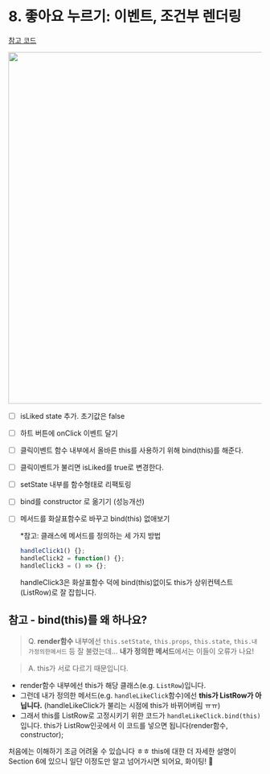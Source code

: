 # 8. 좋아요 누르기: 이벤트, 조건부 렌더링

[참고 코드](../../example-projects/react-cats/src4/components/ListRow/index.js)

<img src="https://user-images.githubusercontent.com/3839771/103260705-fdd50f00-49e1-11eb-9f14-4ca8ee4251b4.png" width="700">

- [ ] isLiked state 추가. 초기값은 false
- [ ] 하트 버튼에 onClick 이벤트 달기
- [ ] 클릭이벤트 함수 내부에서 올바른 this를 사용하기 위해 bind(this)를 해준다.
- [ ] 클릭이벤트가 불리면 isLiked를 true로 변경한다.
- [ ] setState 내부를 함수형태로 리팩토링
- [ ] bind를 constructor 로 옮기기 (성능개선)
- [ ] 메서드를 화살표함수로 바꾸고 bind(this) 없애보기

  \*참고: 클래스에 메서드를 정의하는 세 가지 방법

  ```js
  handleClick1() {};
  handleClick2 = function() {};
  handleClick3 = () => {};
  ```

  handleClick3은 화살표함수 덕에 bind(this)없이도 this가 상위컨텍스트(ListRow)로 잘 잡힙니다.

## 참고 - bind(this)를 왜 하나요?

> Q. **render함수** 내부에선 `this.setState`, `this.props`, `this.state`, `this.내가정의한메서드` 등 잘 불렸는데... **내가 정의한 메서드**에서는 이들이 오류가 나요!

> A. this가 서로 다르기 때문입니다.

- render함수 내부에선 this가 해당 클래스(e.g. `ListRow`)입니다.
- 그런데 내가 정의한 메서드(e.g. `handleLikeClick`함수)에선 **this가 ListRow가 아닙니다.** (handleLikeClick가 불리는 시점에 this가 바뀌어버림 ㅠㅠ)
- 그래서 this를 ListRow로 고정시키기 위한 코드가 `handleLikeClick.bind(this)` 입니다. this가 ListRow인곳에서 이 코드를 넣으면 됩니다(render함수, constructor);

처음에는 이해하기 조금 어려울 수 있습니다 ㅎㅎ this에 대한 더 자세한 설명이 Section 6에 있으니 일단 이정도만 알고 넘어가시면 되어요, 화이팅! 💪
